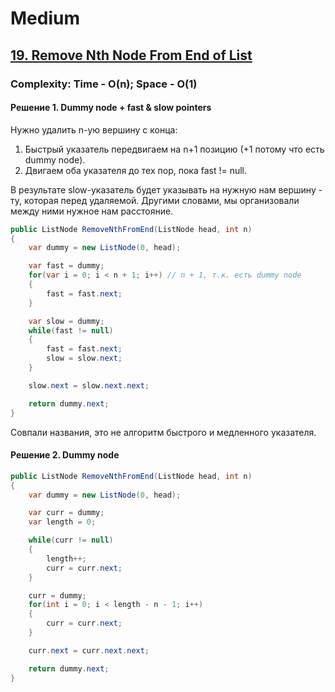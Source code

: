 # Medium

## [19. Remove Nth Node From End of List](https://leetcode.com/problems/remove-nth-node-from-end-of-list/description/)

### Complexity: Time - O(n); Space - O(1)

#### Решение 1. Dummy node + fast & slow pointers

Нужно удалить n-ую вершину с конца:

1. Быстрый указатель передвигаем на n+1 позицию (+1 потому что есть dummy node).
2. Двигаем оба указателя до тех пор, пока fast != null.

В результате slow-указатель будет указывать на нужную нам вершину - ту, которая перед удаляемой. Другими словами, мы организовали между ними нужное нам расстояние. 

```cs
public ListNode RemoveNthFromEnd(ListNode head, int n) 
{
    var dummy = new ListNode(0, head);

    var fast = dummy;
    for(var i = 0; i < n + 1; i++) // n + 1, т.к. есть dummy node
    {
        fast = fast.next;
    }

    var slow = dummy;
    while(fast != null)
    {
        fast = fast.next;
        slow = slow.next;
    }

    slow.next = slow.next.next;

    return dummy.next;
}
```

Совпали названия, это не алгоритм быстрого и медленного указателя.

#### Решение 2. Dummy node
```cs
public ListNode RemoveNthFromEnd(ListNode head, int n) 
{
    var dummy = new ListNode(0, head);

    var curr = dummy;
    var length = 0;

    while(curr != null)
    {
        length++;
        curr = curr.next;
    }

    curr = dummy;
    for(int i = 0; i < length - n - 1; i++)
    {
        curr = curr.next;
    }

    curr.next = curr.next.next;

    return dummy.next;
}
```




